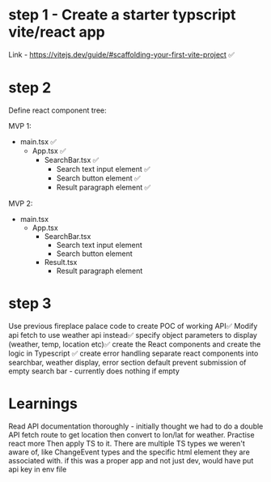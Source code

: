 # step 1 - Create a starter typscript vite/react app

Link - https://vitejs.dev/guide/#scaffolding-your-first-vite-project ✅

# step 2

Define react component tree:

MVP 1:

- main.tsx ✅
  - App.tsx ✅
    - SearchBar.tsx ✅
      - Search text input element ✅
      - Search button element ✅
      - Result paragraph element ✅

MVP 2:

- main.tsx
  - App.tsx
    - SearchBar.tsx
      - Search text input element
      - Search button element
    - Result.tsx
      - Result paragraph element

# step 3
Use previous fireplace palace code to create POC of working API✅
Modify api fetch to use weather api instead✅
specify object parameters to display (weather, temp, location etc)✅
create the React components and create the logic in Typescript  ✅
create error handling
separate react components into searchbar, weather display, error section
default prevent submission of empty search bar - currently does nothing if empty

# Learnings
Read API documentation thoroughly - initially thought we had to do a double API fetch route to get location then convert to lon/lat for weather.
Practise react more
Then apply TS to it.
There are multiple TS types we weren't aware of, like ChangeEvent types and the specific html element they are associated with.
if this was a proper app and not just dev, would have put api key in env file
